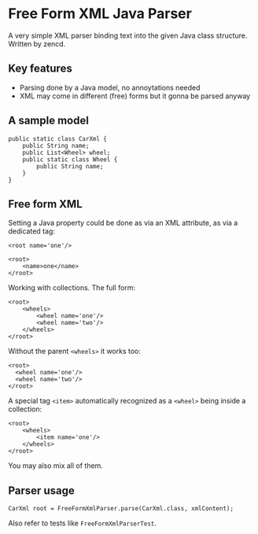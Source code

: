 # Free Form XML Java Parser

A very simple XML parser binding text into the given Java class structure. Written by zencd.

## Key features

- Parsing done by a Java model, no annoytations needed
- XML may come in different (free) forms but it gonna be parsed anyway

## A sample model

    public static class CarXml {
        public String name;
        public List<Wheel> wheel;
        public static class Wheel {
            public String name;
        }
    }

## Free form XML

Setting a Java property could be done as via an XML attribute, as via a dedicated tag:

    <root name='one'/>

    <root>
        <name>one</name>
    </root>

Working with collections. The full form:

    <root>
        <wheels>
            <wheel name='one'/>
            <wheel name='two'/>
        </wheels>
    </root>

Without the parent `<wheels>` it works too:

    <root>
      <wheel name='one'/>
      <wheel name='two'/>
    </root>

A special tag `<item>` automatically recognized as a `<wheel>` being inside a collection:

    <root>
        <wheels>
            <item name='one'/>
        </wheels>
    </root>

You may also mix all of them.

## Parser usage

    CarXml root = FreeFormXmlParser.parse(CarXml.class, xmlContent);

Also refer to tests like `FreeFormXmlParserTest`. 
